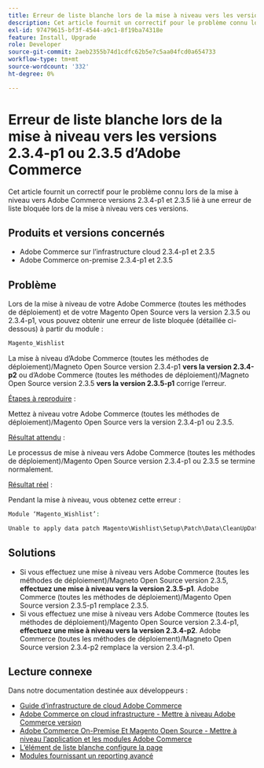 ```yaml
---
title: Erreur de liste blanche lors de la mise à niveau vers les versions 2.3.4-p1 ou 2.3.5 d’Adobe Commerce
description: Cet article fournit un correctif pour le problème connu lors de la mise à niveau vers Adobe Commerce versions 2.3.4-p1 et 2.3.5 lié à une erreur de liste bloquée lors de la mise à niveau vers ces versions.
exl-id: 97479615-bf3f-4544-a9c1-8f19ba74318e
feature: Install, Upgrade
role: Developer
source-git-commit: 2aeb2355b74d1cdfc62b5e7c5aa04fcd0a654733
workflow-type: tm+mt
source-wordcount: '332'
ht-degree: 0%

---
```


# Erreur de liste blanche lors de la mise à niveau vers les versions 2.3.4-p1 ou 2.3.5 d’Adobe Commerce

Cet article fournit un correctif pour le problème connu lors de la mise à niveau vers Adobe Commerce versions 2.3.4-p1 et 2.3.5 lié à une erreur de liste bloquée lors de la mise à niveau vers ces versions.

## Produits et versions concernés

* Adobe Commerce sur l’infrastructure cloud 2.3.4-p1 et 2.3.5
* Adobe Commerce on-premise 2.3.4-p1 et 2.3.5

## Problème

Lors de la mise à niveau de votre Adobe Commerce (toutes les méthodes de déploiement) et de votre Magento Open Source vers la version 2.3.5 ou 2.3.4-p1, vous pouvez obtenir une erreur de liste bloquée (détaillée ci-dessous) à partir du module :

```php
Magento_Wishlist
```

La mise à niveau d’Adobe Commerce (toutes les méthodes de déploiement)/Magneto Open Source version 2.3.4-p1 **vers la version 2.3.4-p2** ou d’Adobe Commerce (toutes les méthodes de déploiement)/Magneto Open Source version 2.3.5 **vers la version 2.3.5-p1** corrige l’erreur.

<u>Étapes à reproduire</u> :

Mettez à niveau votre Adobe Commerce (toutes les méthodes de déploiement)/Magento Open Source vers la version 2.3.4-p1 ou 2.3.5.

<u>Résultat attendu</u> :

Le processus de mise à niveau vers Adobe Commerce (toutes les méthodes de déploiement)/Magento Open Source version 2.3.4-p1 ou 2.3.5 se termine normalement.

<u>Résultat réel</u> :

Pendant la mise à niveau, vous obtenez cette erreur :

```php
Module ‘Magento_Wishlist’:

Unable to apply data patch Magento\Wishlist\Setup\Patch\Data\CleanUpData for module Magento_Wishlist. Original exception message: Unable to unserialize value. Error: Syntax error
```

## Solutions

* Si vous effectuez une mise à niveau vers Adobe Commerce (toutes les méthodes de déploiement)/Magneto Open Source version 2.3.5, **effectuez une mise à niveau vers la version 2.3.5-p1**. Adobe Commerce (toutes les méthodes de déploiement)/Magento Open Source version 2.3.5-p1 remplace 2.3.5.
* Si vous effectuez une mise à niveau vers Adobe Commerce (toutes les méthodes de déploiement)/Magento Open Source version 2.3.4-p1, **effectuez une mise à niveau vers la version 2.3.4-p2**. Adobe Commerce (toutes les méthodes de déploiement)/Magneto Open Source version 2.3.4-p2 remplace la version 2.3.4-p1.

## Lecture connexe

Dans notre documentation destinée aux développeurs :

* [Guide d’infrastructure de cloud Adobe Commerce](https://experienceleague.adobe.com/fr/docs/commerce-cloud-service/user-guide/overview)
* [Adobe Commerce on cloud infrastructure - Mettre à niveau Adobe Commerce version](https://experienceleague.adobe.com/fr/docs/commerce-cloud-service/user-guide/develop/upgrade/commerce-version)
* [Adobe Commerce On-Premise Et Magento Open Source - Mettre à niveau l’application et les modules Adobe Commerce](https://experienceleague.adobe.com/fr/docs/commerce-operations/upgrade-guide/overview)
* [L’élément de liste blanche configure la page](https://developer.adobe.com/commerce/frontend-core/guide/layouts/product-layouts/#wishlist-item-configure-page)
* [Modules fournissant un reporting avancé](https://developer.adobe.com/commerce/php/development/advanced-reporting/modules/)
